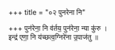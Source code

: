 +++
title = "०२ पुनरेना नि"

+++
पुन॑रेना॒ नि व॑र्तय॒ पुन॑रेना॒ न्या कु॑रु ।  
इन्द्र॑ एणा॒ नि य॑च्छत्व॒ग्निरे॑ना उ॒पाज॑तु ॥